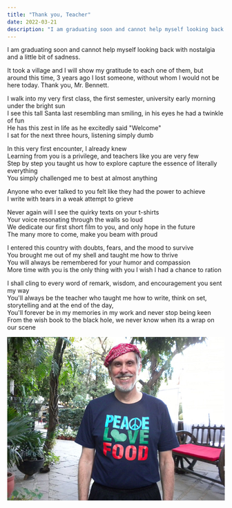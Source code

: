 ```yaml
---
title: "Thank you, Teacher"
date: 2022-03-21
description: "I am graduating soon and cannot help myself looking back with nostalgia and a little bit of sadness...."
---
```


I am graduating soon and cannot help myself looking back with nostalgia and a little bit of sadness.

It took a village and I will show my gratitude to each one of them, but around this time, 3 years ago I lost someone, without whom I would not be here today. Thank you, Mr. Bennett.

I walk into my very first class, the first semester, university early morning under the bright sun\
I see this tall Santa last resembling man smiling, in his eyes he had a twinkle of fun\
He has this zest in life as he excitedly said "Welcome"\
I sat for the next three hours, listening simply dumb

In this very first encounter, I already knew\
Learning from you is a privilege, and teachers like you are very few\
Step by step you taught us how to explore capture the essence of literally everything\
You simply challenged me to best at almost anything

Anyone who ever talked to you felt like they had the power to achieve\
I write with tears in a weak attempt to grieve

Never again will I see the quirky texts on your t-shirts\
Your voice resonating through the walls so loud\
We dedicate our first short film to you, and only hope in the future\
The many more to come, make you beam with proud

I entered this country with doubts, fears, and the mood to survive\
You brought me out of my shell and taught me how to thrive\
You will always be remembered for your humor and compassion\
More time with you is the only thing with you I wish I had a chance to ration

I shall cling to every word of remark, wisdom, and encouragement you sent my way\
You'll always be the teacher who taught me how to write, think on set, storytelling and at the end of the day,\
You'll forever be in my memories in my work and never stop being keen\
From the wish book to the black hole, we never know when its a wrap on our scene

![Mr. Bennett.](assets/img1.jpg)